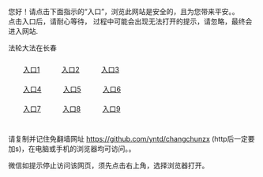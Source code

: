 您好！请点击下面指示的“入口”，浏览此网站是安全的，且为您带来平安。。 <br/>
点击入口后，请耐心等待， 过程中可能会出现无法打开的提示，请忽略，最终会进入网站. </br>

法轮大法在长春<br/>
<div style="padding:10px"><a style="margin:20px" target="_blank" href="https://dnztzuxtriwn8.cloudfront.net/2Qpsp?lffmaeqe" id="ccLink1" rel="nofollow">入口1</a> <a target="_blank" style="margin:20px" href="https://d3ldqe7ccy9rfy.cloudfront.net/2Qpsp?chwkvw" id="ccLink2" rel="nofollow">入口2</a> <a style="margin:20px" target="_blank" href="https://d1k9k0dhjnymlk.cloudfront.net/2Qpsp?koymu" id="ccLink3" rel="nofollow">入口3</a></div>

<div style="padding:10px" ><a style="margin:20px" target="_blank" href="https://dnztzuxtriwn8.cloudfront.net/2Qpsp?lffmaeqe" id="ccLink4" rel="nofollow">入口4</a> <a style="margin:20px" href="https://d3ldqe7ccy9rfy.cloudfront.net/2Qpsp?chwkvw" target="_blank" id="ccLink5" rel="nofollow">入口5</a> <a style="margin:20px" href="https://d1k9k0dhjnymlk.cloudfront.net/2Qpsp?koymu" target="_blank" id="ccLink6" rel="nofollow">入口6</a></div>

<div style="padding:10px"><a style="margin:20px" target="_blank" href="https://dnztzuxtriwn8.cloudfront.net/2Qpsp?lffmaeqe" id="ccLink7" rel="nofollow">入口7</a> <a style="margin:20px" href="https://d3ldqe7ccy9rfy.cloudfront.net/2Qpsp?chwkvw" target="_blank" id="ccLink8" rel="nofollow">入口8</a> <a style="margin:20px" target="_blank" href="https://d1k9k0dhjnymlk.cloudfront.net/2Qpsp?koymu" id="ccLink9" rel="nofollow">入口9</a></div>

<br/>



请复制并记住免翻墙网址 https://github.com/yntd/changchunzx (http后一定要加s)，在电脑或手机的浏览器均可访问。。<br/>

微信如提示停止访问该网页，须先点击右上角，选择浏览器打开。
